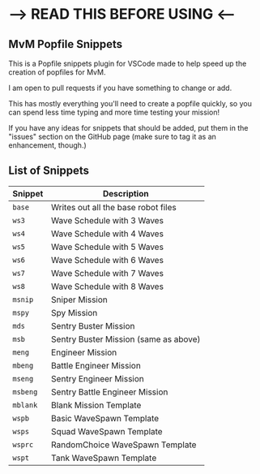 # --> READ THIS BEFORE USING <-- #

## MvM Popfile Snippets
This is a Popfile snippets plugin for VSCode made to help speed up the creation of popfiles for MvM.

I am open to pull requests if you have something to change or add.

This has mostly everything you'll need to create a popfile quickly, so you can spend less time typing and more time testing your mission!

If you have any ideas for snippets that should be added, put them in the "issues" section on the GitHub page (make sure to tag it as an enhancement, though.)

## List of Snippets
| Snippet | Description                                   |
| ------- | --------------------------------------------- |
| `base`   | Writes out all the base robot files                    |
| `ws3`   | Wave Schedule with 3 Waves                    |
| `ws4`   | Wave Schedule with 4 Waves                    |
| `ws5`   | Wave Schedule with 5 Waves                    |
| `ws6`   | Wave Schedule with 6 Waves                    |
| `ws7`   | Wave Schedule with 7 Waves                    |
| `ws8`   | Wave Schedule with 8 Waves                    |
| `msnip`   | Sniper Mission                    |
| `mspy`   | Spy Mission                    |
| `mds`   | Sentry Buster Mission                   |
| `msb`   | Sentry Buster Mission (same as above)                   |
| `meng`   | Engineer Mission                    |
| `mbeng`   | Battle Engineer Mission                    |
| `mseng`   | Sentry Engineer Mission                    |
| `msbeng`   | Sentry Battle Engineer Mission                    |
| `mblank`   | Blank Mission Template                    |
| `wspb`   | Basic WaveSpawn Template                    |
| `wsps`   | Squad WaveSpawn Template                    |
| `wsprc`   | RandomChoice WaveSpawn Template                    |
| `wspt`   | Tank WaveSpawn Template                    |

